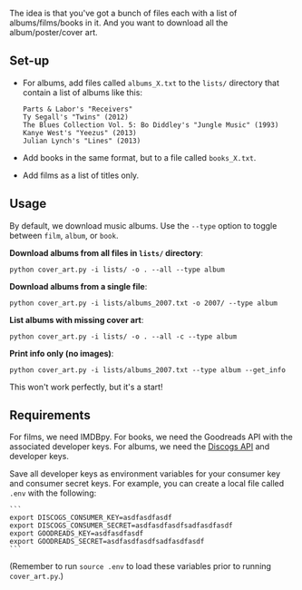 
The idea is that you've got a bunch of files each with a list of albums/films/books in it. And you want to download all the album/poster/cover art.

## Set-up

* For albums, add files called `albums_X.txt` to the `lists/` directory that contain a list of albums like this:

    ```
    Parts & Labor's "Receivers"
    Ty Segall's "Twins" (2012)
    The Blues Collection Vol. 5: Bo Diddley's "Jungle Music" (1993)
    Kanye West's "Yeezus" (2013)
    Julian Lynch's "Lines" (2013)
    ```

* Add books in the same format, but to a file called `books_X.txt`.

* Add films as a list of titles only.

## Usage

By default, we download music albums. Use the `--type` option to toggle between `film`, `album`, or `book`.

__Download albums from all files in `lists/` directory__:

`python cover_art.py -i lists/ -o . --all --type album`

__Download albums from a single file__:

`python cover_art.py -i lists/albums_2007.txt -o 2007/ --type album`

__List albums with missing cover art__:

`python cover_art.py -i lists/ -o . --all -c --type album`

__Print info only (no images)__:

`python cover_art.py -i lists/albums_2007.txt --type album --get_info`

This won't work perfectly, but it's a start!

## Requirements

For films, we need IMDBpy. For books, we need the Goodreads API with the associated developer keys. For albums, we need the [Discogs API](https://www.discogs.com/settings/developers) and developer keys.

Save all developer keys as environment variables for your consumer key and consumer secret keys. For example, you can create a local file called `.env` with the following:

    ```
    export DISCOGS_CONSUMER_KEY=asdfasdfasdf
    export DISCOGS_CONSUMER_SECRET=asdfasdfasdfsadfasdfasdf
    export GOODREADS_KEY=asdfasdfasdf
    export GOODREADS_SECRET=asdfasdfasdfsadfasdfasdf
    ```

(Remember to run `source .env` to load these variables prior to running `cover_art.py`.)

